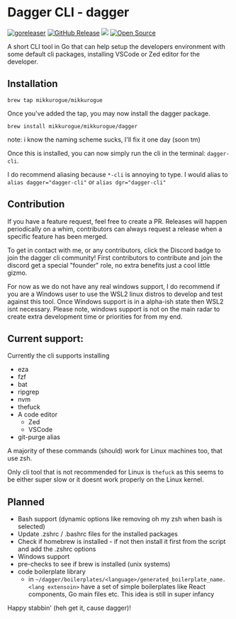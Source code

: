 # Dagger CLI - dagger
[![goreleaser](https://github.com/mikkurogue/bigmile-cli/actions/workflows/release.yml/badge.svg)](https://github.com/mikkurogue/bigmile-cli/actions/workflows/release.yml) [![GitHub Release](https://img.shields.io/github/release/tterb/PlayMusic.svg?style=flat)]()
[![](https://dcbadge.limes.pink/api/server/sjuAavPyQt?style=flat)](https://discord.gg/sjuAavPyQt)  [![Open Source](https://badges.frapsoft.com/os/v1/open-source.svg?v=103)](https://opensource.org/)


A short CLI tool in Go that can help setup the developers environment with some default cli packages, installing VSCode or Zed editor for the developer.

## Installation

`brew tap mikkurogue/mikkurogue`

Once you've added the tap, you may now install the dagger package.

`brew install mikkurogue/mikkurogue/dagger`

note: i know the naming scheme sucks, I'll fix it one day (soon tm)

Once this is installed, you can now simply run the cli in the terminal:
`dagger-cli`.

I do recommend aliasing because `*-cli` is annoying to type. I would alias to `alias dagger="dagger-cli"` or `alias dgr="dagger-cli"`

## Contribution

If you have a feature request, feel free to create a PR. Releases will happen periodically on a whim, contributors can always request a release when a specific feature has been merged.

To get in contact with me, or any contributors, click the Discord badge to join the dagger cli community!
First contributors to contribute and join the discord get a special "founder" role, no extra benefits just a cool little gizmo.

For now as we do not have any real windows support, I do recommend if you are a Windows user to use the WSL2 linux distros to develop and test against this tool. Once Windows support is in a alpha-ish state then WSL2 isnt necessary. Please note, windows support is not on the main radar to create extra development time or priorities for from my end.

## Current support:

Currently the cli supports installing
- eza
- fzf
- bat
- ripgrep
- nvm
- thefuck
- A code editor
  - Zed
  - VSCode
- git-purge alias

A majority of these commands (should) work for Linux machines too, that use zsh.

Only cli tool that is not recommended for Linux is `thefuck` as this seems to be either super slow or it doesnt work properly on the Linux kernel.

## Planned
 - Bash support (dynamic options like removing oh my zsh when bash is selected)
 - Update .zshrc / .bashrc files for the installed packages
 - Check if homebrew is installed - if not then install it first from the script and add the .zshrc options
 - Windows support
 - pre-checks to see if brew is installed (unix systems)
 - code boilerplate library
   - in `~/dagger/boilerplates/<language>/generated_boilerplate_name.<lang extensoin>` have a set of simple boilerplates like React components, Go main files etc. This idea is still in super infancy



Happy stabbin' (heh get it, cause dagger)!
